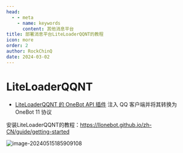 ```yaml
---
head:
  - - meta
    - name: keywords
      content: 其他消息平台
title: 部署消息平台LiteLoaderQQNT的教程
icon: more
order: 2
author: RockChinQ
date: 2024-03-02
---
```


# LiteLoaderQQNT

- [LiteLoaderQQNT 的 OneBot API 插件](https://github.com/LLOneBot/LLOneBot) 注入 QQ 客户端并将其转换为 OneBot 11 协议

安装LiteLoaderQQNT的教程：https://llonebot.github.io/zh-CN/guide/getting-started

![image-20240515185909108](https://cos.thelazy.cn/pictures/202405151859206.png)
